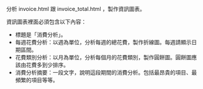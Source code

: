 分析 invoice.html 跟 invoice_total.html ，製作資訊圖表。

資訊圖表裡面必須包含以下內容：
- 標題是「消費分析」。
- 每週花費分析：以週為單位，分析每週的總花費，製作折線圖。每週請顯示日期區間。
- 花費類別分析：以月為單位，分析每個月的花費類別，製作圓餅圖。圓餅圖應該由花費多到少排序。
- 消費分析摘要：一段文字，說明這段期間的消費分析。包括最昂貴的項目、最頻繁的項目等等。